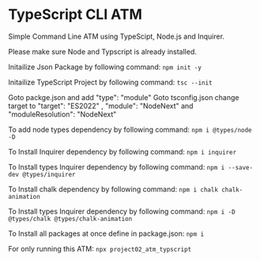 # TypeScript CLI ATM
 Simple Command Line ATM using TypeScipt, Node.js and Inquirer.

Please make sure Node and Typscript is already installed.

Initailize Json Package by following command:
        `npm init -y`

Initailize TypeScript Project by following command:
        `tsc --init`

Goto packge.json and add  "type": "module"
Goto tsconfig.json change target to "target": "ES2022" , "module": "NodeNext" and "moduleResolution": "NodeNext"

To add node types dependency by following command:
        `npm i @types/node -D`

To Install Inquirer dependency by following command:
        `npm i inquirer`

To Install types Inquirer dependency by following command:
        `npm i --save-dev @types/inquirer`

To Install chalk dependency by following command:
        `npm i chalk chalk-animation`

To Install types Inquirer dependency by following command:
        `npm i -D @types/chalk @types/chalk-animation`

To Install all packages at once define in package.json:
        `npm i`

For only running this ATM:
        `npx project02_atm_typscript`
